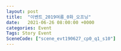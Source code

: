 ```yaml
---
layout: post
title:  "이벤트_2019여름_0화_오프닝"
date:   2021-06-26 08:00:00 +0000
categories: Event
Tags: Story Event
SceneCode: ["scene_evt190627_cp0_q1_s10"]
---
```

